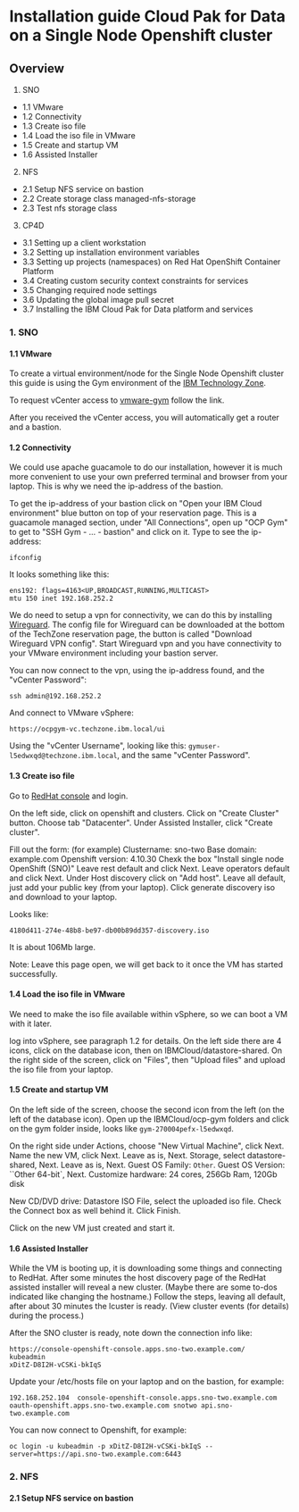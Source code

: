 # Installation guide Cloud Pak for Data on a Single Node Openshift cluster

## Overview

1. SNO
- 1.1 VMware
- 1.2 Connectivity
- 1.3 Create iso file
- 1.4 Load the iso file in VMware
- 1.5 Create and startup VM
- 1.6 Assisted Installer

2. NFS
- 2.1 Setup NFS service on bastion
- 2.2 Create storage class managed-nfs-storage
- 2.3 Test nfs storage class

3. CP4D
- 3.1 Setting up a client workstation
- 3.2 Setting up installation environment variables
- 3.3 Setting up projects (namespaces) on Red Hat OpenShift Container Platform
- 3.4 Creating custom security context constraints for services
- 3.5 Changing required node settings
- 3.6 Updating the global image pull secret
- 3.7 Installing the IBM Cloud Pak for Data platform and services


### 1. SNO

#### 1.1 VMware

To create a virtual environment/node for the Single Node Openshift cluster this guide is using the Gym environment of the [IBM Technology Zone](https://techzone.ibm.com/).

To request vCenter access to [vmware-gym](https://techzone.ibm.com/my/reservations/create/6241d306a81132001fcfe0d1) follow the link.

After you received the vCenter access, you will automatically get a router and a bastion.



#### 1.2 Connectivity

We could use apache guacamole to do our installation, however it is much more convenient to use your own preferred terminal and browser from your laptop.
This is why we need the ip-address of the bastion.

To get the ip-address of your bastion click on "Open your IBM Cloud environment" blue button on top of your reservation page.
This is a guacamole managed section, under "All Connections", open up "OCP Gym" to get to "SSH Gym - ... - bastion" and click on it.
Type to see the ip-address:

```
ifconfig
```

It looks something like this:

```
ens192: flags=4163<UP,BROADCAST,RUNNING,MULTICAST> 
mtu 150 inet 192.168.252.2
```


We do need to setup a vpn for connectivity, we can do this by installing [Wireguard](https://www.wireguard.com/install/).
The config file for Wireguard can be downloaded at the bottom of the TechZone reservation page, the button is called "Download Wireguard VPN config".
Start Wireguard vpn and you have connectivity to your VMware environment including your bastion server.

You can now connect to the vpn, using the ip-address found, and the "vCenter Password":

```
ssh admin@192.168.252.2
```

And connect to VMware vSphere:

```
https://ocpgym-vc.techzone.ibm.local/ui
```

Using the "vCenter Username", looking like this: `gymuser-l5edwxqd@techzone.ibm.local`, and the same "vCenter Password".



#### 1.3 Create iso file

Go to [RedHat console](https://console.redhat.com) and login.

On the left side, click on openshift and clusters.
Click on "Create Cluster" button.
Choose tab "Datacenter".
Under Assisted Installer, click "Create cluster".

Fill out the form: (for example)
Clustername: sno-two
Base domain: example.com
Openshift version: 4.10.30
Chexk the box "Install single node OpenShift (SNO)"
Leave rest default and click Next.
Leave operators default and click Next.
Under Host discovery click on "Add host".
Leave all default, just add your public key (from your laptop).
Click generate discovery iso and download to your laptop.

Looks like:
```
4180d411-274e-48b8-be97-db00b89dd357-discovery.iso
```
It is about 106Mb large.

Note: Leave this page open, we will get back to it once the VM has started successfully.



#### 1.4 Load the iso file in VMware

We need to make the iso file available within vSphere, so we can boot a VM with it later.

log into vSphere, see paragraph 1.2 for details.
On the left side there are 4 icons, click on the database icon, then on IBMCloud/datastore-shared.
On the right side of the screen, click on "Files", then "Upload files" and upload the iso file from your laptop.



#### 1.5 Create and startup VM

On the left side of the screen, choose the second icon from the left (on the left of the database icon).
Open up the IBMCloud/ocp-gym folders and click on the gym folder inside, looks like `gym-270004pefx-l5edwxqd`.

On the right side under Actions, choose "New Virtual Machine", click Next.
Name the new VM, click Next.
Leave as is, Next.
Storage, select datastore-shared, Next.
Leave as is, Next.
Guest OS Family: `Other`.
Guest OS Version: ``Other 64-bit`, Next.
Customize hardware: 24 cores, 256Gb Ram, 120Gb disk

New CD/DVD drive: Datastore ISO File, select the uploaded iso file.
Check the Connect box as well behind it.
Click Finish.

Click on the new VM just created and start it.



#### 1.6 Assisted Installer

While the VM is booting up, it is downloading some things and connecting to RedHat.
After some minutes the host discovery page of the RedHat assisted installer will reveal a new cluster.
(Maybe there are some to-dos indicated like changing the hostname.)
Follow the steps, leaving all default, after about 30 minutes the lcuster is ready.
(View cluster events (for details) during the process.)

After the SNO cluster is ready, note down the connection info like:

```
https://console-openshift-console.apps.sno-two.example.com/
kubeadmin
xDitZ-D8I2H-vCSKi-bkIqS
```

Update your /etc/hosts file on your laptop and on the bastion, for example:

```
192.168.252.104  console-openshift-console.apps.sno-two.example.com oauth-openshift.apps.sno-two.example.com snotwo api.sno-two.example.com
```
You can now connect to Openshift, for example:

```
oc login -u kubeadmin -p xDitZ-D8I2H-vCSKi-bkIqS --server=https://api.sno-two.example.com:6443
```


### 2. NFS

#### 2.1 Setup NFS service on bastion








